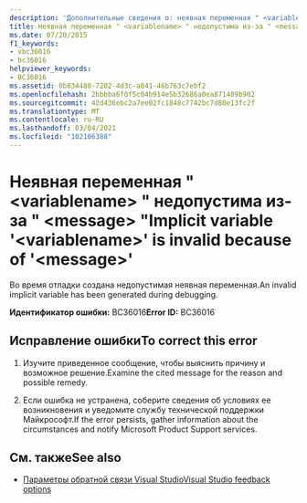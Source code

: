 ```yaml
---
description: 'Дополнительные сведения о: неявная переменная " <variablename> " недопустима из-за " <message> "'
title: Неявная переменная " <variablename> " недопустима из-за " <message> "
ms.date: 07/20/2015
f1_keywords:
- vbc36016
- bc36016
helpviewer_keywords:
- BC36016
ms.assetid: 0b834480-7202-4d3c-a841-46b763c7ebf2
ms.openlocfilehash: 2bbbba6f0f5c04b914e5b32686a0ea871409b902
ms.sourcegitcommit: 42d436ebc2a7ee02fc1848c7742bc7d80e13fc2f
ms.translationtype: MT
ms.contentlocale: ru-RU
ms.lasthandoff: 03/04/2021
ms.locfileid: "102106388"
---
```

# <a name="implicit-variable-variablename-is-invalid-because-of-message"></a><span data-ttu-id="92158-103">Неявная переменная " \<variablename> " недопустима из-за " \<message> "</span><span class="sxs-lookup"><span data-stu-id="92158-103">Implicit variable '\<variablename>' is invalid because of '\<message>'</span></span>

<span data-ttu-id="92158-104">Во время отладки создана недопустимая неявная переменная.</span><span class="sxs-lookup"><span data-stu-id="92158-104">An invalid implicit variable has been generated during debugging.</span></span>  
  
 <span data-ttu-id="92158-105">**Идентификатор ошибки:** BC36016</span><span class="sxs-lookup"><span data-stu-id="92158-105">**Error ID:** BC36016</span></span>  
  
## <a name="to-correct-this-error"></a><span data-ttu-id="92158-106">Исправление ошибки</span><span class="sxs-lookup"><span data-stu-id="92158-106">To correct this error</span></span>  
  
1. <span data-ttu-id="92158-107">Изучите приведенное сообщение, чтобы выяснить причину и возможное решение.</span><span class="sxs-lookup"><span data-stu-id="92158-107">Examine the cited message for the reason and possible remedy.</span></span>  
  
2. <span data-ttu-id="92158-108">Если ошибка не устранена, соберите сведения об условиях ее возникновения и уведомите службу технической поддержки Майкрософт.</span><span class="sxs-lookup"><span data-stu-id="92158-108">If the error persists, gather information about the circumstances and notify Microsoft Product Support services.</span></span>  
  
## <a name="see-also"></a><span data-ttu-id="92158-109">См. также</span><span class="sxs-lookup"><span data-stu-id="92158-109">See also</span></span>

- [<span data-ttu-id="92158-110">Параметры обратной связи Visual Studio</span><span class="sxs-lookup"><span data-stu-id="92158-110">Visual Studio feedback options</span></span>](/visualstudio/ide/feedback-options)
